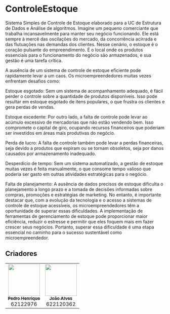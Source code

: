# ControleEstoque
Sistema Simples de Controle de Estoque elaborado para a UC de Estrutura de Dados e Análise de algoritmos.
Imagine um pequeno comerciante que trabalha incansavelmente para manter seu negócio funcionando. Ele está sempre à mercê das oscilações do mercado, da concorrência acirrada e das flutuações nas demandas dos clientes. Nesse cenário, o estoque é o coração pulsante do empreendimento. É o local onde os produtos essenciais para o funcionamento do negócio são armazenados, e sua gestão é uma tarefa crítica.

A ausência de um sistema de controle de estoque eficiente pode rapidamente levar a um caos. Os microempreendedores muitas vezes enfrentam desafios como:

Estoque esgotado: Sem um sistema de acompanhamento adequado, é fácil perder o controle sobre a quantidade de produtos disponíveis. Isso pode resultar em estoque esgotado de itens populares, o que frustra os clientes e gera perdas de vendas.

Estoque excedente: Por outro lado, a falta de controle pode levar ao acúmulo excessivo de mercadorias que não estão vendendo bem. Isso compromete o capital de giro, ocupando recursos financeiros que poderiam ser investidos em áreas mais produtivas do negócio.

Perda de lucro: A falta de controle também pode levar a perdas financeiras, seja devido a produtos que expiram ou se tornam obsoletos, seja por danos causados por armazenamento inadequado.

Desperdício de tempo: Sem um sistema automatizado, a gestão de estoque muitas vezes é feita manualmente, o que consome tempo valioso que poderia ser gasto em outras atividades estratégicas para o negócio.

Falta de planejamento: A ausência de dados precisos de estoque dificulta o planejamento a longo prazo e a tomada de decisões informadas sobre compras, promoções e estratégias de marketing.
No entanto, é importante destacar que, com a evolução da tecnologia e o acesso a sistemas de controle de estoque acessíveis, os microempreendedores têm a oportunidade de superar essas dificuldades. A implementação de ferramentas de gerenciamento de estoque pode proporcionar maior eficiência, reduzir o estresse e permitir que eles foquem mais em fazer crescer seus negócios. Portanto, superar essa dificuldade é uma etapa essencial no caminho para o sucesso sustentável como microempreendedor.

## Criadores
<table>
  <tr>
    <td align="center"><a href="https://github.com/Pedro-HCM"><img src="https://avatars.githubusercontent.com/u/92341351?v=4" width="100px;" alt=""/><br /><sub><b>Pedro Henrique</b></sub></a><br /> <a>62122976</a></td>
    <td align="center"><a href="https://github.com/joaoalves70/joaoalves70"><img src="https://avatars.githubusercontent.com/u/81262157?v=4" width="100px;" alt=""/><br /><sub><b>João Alves</b></sub></a><br /> <a>622120362</a></td>
  <tr>
    
<table

